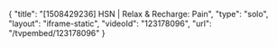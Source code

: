 {
    "title": "[1508429236] HSN | Relax & Recharge: Pain",
    "type": "solo",
    "layout": "iframe-static",
    "videoId": "123178096",
    "url": "\/tvpembed\/123178096"
}